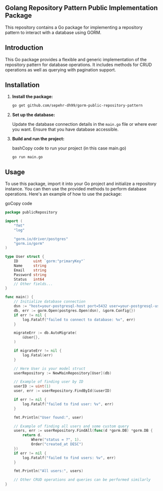 ## Golang Repository Pattern Public Implementation Package

This repository contains a Go package for implementing a repository pattern to interact with a database using GORM.

## Introduction

This Go package provides a flexible and generic implementation of the repository pattern for database operations. It includes methods for CRUD operations as well as querying with pagination support.

## Installation

1. **Install the package:**

   ```bash
   go get github.com/sepehr-dh99/gorm-public-repository-pattern
   ```

2. **Set up the database:**

   Update the database connection details in the `main.go` file or where ever you want. Ensure that you have database accessible.

3. **Build and run the project:**

   bashCopy code to run your project (in this case main.go)

   `go run main.go`

## Usage

To use this package, import it into your Go project and initialize a repository instance. You can then use the provided methods to perform database operations. Here's an example of how to use the package:

goCopy code

```go
package publicRepository

import (
	"fmt"
	"log"

	"gorm.io/driver/postgres"
	"gorm.io/gorm"
)

type User struct {
	ID       uint `gorm:"primaryKey"`
	Name     string
	Email    string
	Password string
	Status   int64
	// Other fields...
}

func main() {
	// Initialize database connection
	dsn := "host=your-postgresql-host port=5432 user=your-postgresql-user dbname=your-database password=your-password sslmode=disable"
	db, err := gorm.Open(postgres.Open(dsn), &gorm.Config{})
	if err != nil {
		log.Fatalf("failed to connect to database: %v", err)
	}

	migrateErr := db.AutoMigrate(
		&User{},
	)

	if migrateErr != nil {
		log.Fatal(err)
	}

	// Here User is your model struct
	userRepository := NewMainRepository[User](db)

	// Example of finding user by ID
	userID := uint(1)
	user, err := userRepository.FindById(&userID)

	if err != nil {
		log.Fatalf("failed to find user: %v", err)
	}

	fmt.Println("User found:", user)

	// Example of finding all users and some custom query
	users, err := userRepository.FindAll(func(d *gorm.DB) *gorm.DB {
		return d.
			Where("status = ?", 1).
			Order("created_at DESC")
	})
	if err != nil {
		log.Fatalf("failed to find users: %v", err)
	}

	fmt.Println("All users:", users)

	// Other CRUD operations and queries can be performed similarly
}
```
